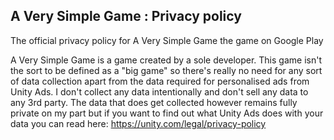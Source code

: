 ## A Very Simple Game : Privacy policy
The official privacy policy for A Very Simple Game the game on Google Play

A Very Simple Game is a game created by a sole developer. This game isn't the sort to be defined as a "big game" so there's really no need for any sort of data collection apart from the data required for personalised ads from Unity Ads.
I don't collect any data intentionally and don't sell any data to any 3rd party. The data that does get collected however remains fully private on my part but if you want to find out what Unity Ads does with your data you can read here: https://unity.com/legal/privacy-policy
